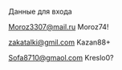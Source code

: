 ﻿Данные для входа 

Moroz3307@mail.ru 
Moroz74!

zakatalki@gmil.com 
Kazan88+

Sofa8710@gmaol.com 
Kreslo0?